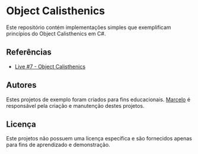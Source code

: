# Object Calisthenics

Este repositório contém implementações simples que exemplificam princípios do Object Calisthenics em C#.

##  Referências

- [Live #7 - Object Calisthenics](https://www.youtube.com/live/R2BldcWI5N8?feature=shared)

## Autores

Estes projetos de exemplo foram criados para fins educacionais. [Marcelo](https://github.com/Mmarcelinho) é responsável pela criação e manutenção destes projetos.

## Licença

Este projetos não possuem uma licença específica e são fornecidos apenas para fins de aprendizado e demonstração.
